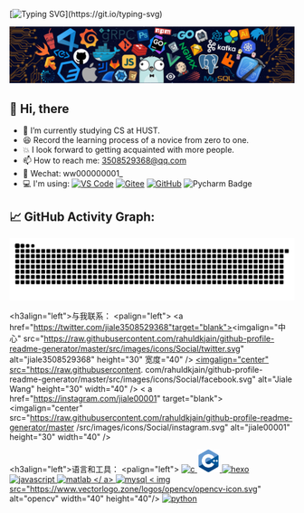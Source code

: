 <!--  my-ticker -->    
[![Typing SVG](https://readme-typing-svg.herokuapp.com?color=000000FF&center=true&vCenter=true&width=600&lines=Hi+there+👋,+I+am+Jiale+Wang.;+Welcome+to+My+Profile!;Always+learning+new+things.+;)](https://git.io/typing-svg)


<!-- ![](Bottom_up.svg) --> 
![](header_.png)


## 👋 Hi, there
- 🌱 I’m currently studying CS at HUST.
- 😆 Record the learning process of a novice from zero to one.
- 💥 I look forward to getting acquainted with more people.
- 📫 How to reach me: 3508529368@qq.com
- 📌 Wechat: ww000000001_
- 💻 I'm using:
  [![VS Code](https://img.shields.io/badge/-VS%20Code-007ACC?style=plastic&logo=visual-studio-code)](https://code.visualstudio.com/)
  [![Gitee](https://img.shields.io/badge/-Gitee-A80025?logo=gitee&logoColor=F16061)](https://gitee.com/)
  [![GitHub](https://img.shields.io/badge/-GitHub-181717?style=plastic&logo=github)](https://github.com/)
  ![Pycharm Badge](https://img.shields.io/badge/-Pycharm-3776AB?style=flat&logo=Pycharm&logoColor=white)


<!--   GitHub stats graph -->
## 📈 GitHub Activity Graph:
![Nuyoah-wjl's github activity graph](https://raw.githubusercontent.com/Nuyoah-wjl/Nuyoah-wjl/output/github-contribution-grid-snake.svg)


<h3align="left">与我联系：</h3>
<palign="left">
<a href="https://twitter.com/jiale3508529368"target="blank"><imgalign="中心" src="https://raw.githubusercontent.com/rahuldkjain/github-profile-readme-generator/master/src/images/icons/Social/twitter.svg" alt="jiale3508529368" height="30" 宽度="40" /></a>
<a href="https://fb.com/jiale wang" target="blank"><imgalign="center" src="https://raw.githubusercontent. com/rahuldkjain/github-profile-readme-generator/master/src/images/icons/Social/facebook.svg" alt="Jiale Wang" height="30" width="40" /></a> <
a href="https://instagram.com/jiale00001" target="blank"><imgalign="center" src="https://raw.githubusercontent.com/rahuldkjain/github-profile-readme-generator/master /src/images/icons/Social/instagram.svg" alt="jiale00001" height="30" width="40" /></a>
</p>

<h3align="left">语言和工具： </h3>
<palign="left"> <a href="https://www.cprogramming.com/" target="_blank" rel="noreferrer"> <img src="https://raw. githubusercontent.com/devicons/devicon/master/icons/c/c-original.svg" alt="c" width="40" height="40"/> </a> <a href="https:// www.w3schools.com/cpp/" target="_blank" rel="noreferrer"> <img src="https://raw.githubusercontent.com/devicons/devicon/master/icons/cplusplus/cplusplus-original.svg " alt="cplusplus" width="40" height="40"/> </a> <a href="hexo.io/" target="_blank" rel="noreferrer"> <img src="https: //www.vectorlogo.zone/logos/hexoio/hexoio-icon.svg" alt="hexo" width="40" height="40"/> </a> <a href="https://developer. mozilla.org/en-US/docs/Web/JavaScript" target="_blank" rel="noreferrer"> <img src="https://raw.githubusercontent.com/devicons/devicon/master/icons/javascript/ javascript-original.svg" alt="javascript" width="40" height="40"/> </a> <a href="https://www.mathworks.com/" target="_blank" rel= “noreferrer”> <img src="https://upload.wikimedia.org/wikipedia/commons/2/21/Matlab_Logo.png" alt="matlab" width="40" height="40"/> </ a> <a href="https://www.mysql.com/" target="_blank" rel="noreferrer"> <img src="https://raw.githubusercontent.com/devicons/devicon/master/icons/mysql/mysql-original-wordmark .svg" alt="mysql" width="40" height="40"/> </a> <a href="https://opencv.org/" target="_blank" rel="noreferrer"> < img src="https://www.vectorlogo.zone/logos/opencv/opencv-icon.svg" alt="opencv" width="40" height="40"/> </a> <a href=" https://www.python.org" target="_blank" rel="noreferrer"> <img src="https://raw.githubusercontent.com/devicons/devicon/master/icons/python/python-original。 svg" alt="python" width="40" height="40"/> </a> </p>

<p><imgalign="center"src="https://github-readme-streak-stats.herokuapp.com/?user=Nuyoah-wjl&" alt="Nuyoah-wjl"/></p>










<!-- ![](Bottom_down.svg) --> 
<!---
wwjjll-coder/wwjjll-coder is a ✨ special ✨ repository because its `README.md` (this file) appears on your GitHub profile.
You can click the Preview link to take a look at your changes.
--->
